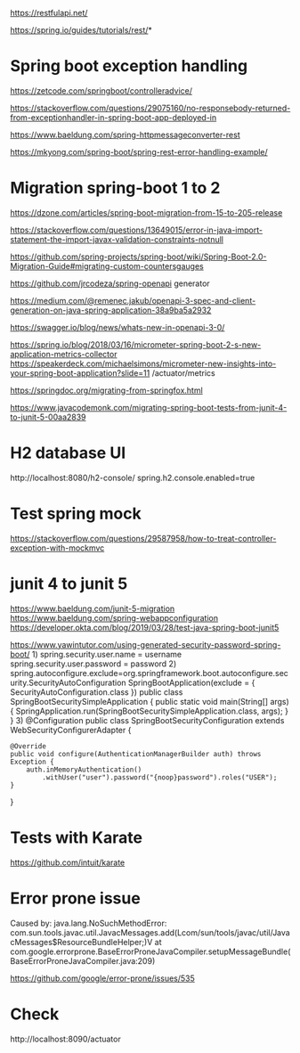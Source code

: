 
https://restfulapi.net/

https://spring.io/guides/tutorials/rest/*

# Spring boot exception handling
https://zetcode.com/springboot/controlleradvice/

https://stackoverflow.com/questions/29075160/no-responsebody-returned-from-exceptionhandler-in-spring-boot-app-deployed-in

https://www.baeldung.com/spring-httpmessageconverter-rest

https://mkyong.com/spring-boot/spring-rest-error-handling-example/

# Migration spring-boot 1 to 2
https://dzone.com/articles/spring-boot-migration-from-15-to-205-release

https://stackoverflow.com/questions/13649015/error-in-java-import-statement-the-import-javax-validation-constraints-notnull

https://github.com/spring-projects/spring-boot/wiki/Spring-Boot-2.0-Migration-Guide#migrating-custom-countersgauges

https://github.com/jrcodeza/spring-openapi generator

https://medium.com/@remenec.jakub/openapi-3-spec-and-client-generation-on-java-spring-application-38a9ba5a2932

https://swagger.io/blog/news/whats-new-in-openapi-3-0/

https://spring.io/blog/2018/03/16/micrometer-spring-boot-2-s-new-application-metrics-collector
https://speakerdeck.com/michaelsimons/micrometer-new-insights-into-your-spring-boot-application?slide=11
  /actuator/metrics

https://springdoc.org/migrating-from-springfox.html

https://www.javacodemonk.com/migrating-spring-boot-tests-from-junit-4-to-junit-5-00aa2839

# H2 database UI

http://localhost:8080/h2-console/
spring.h2.console.enabled=true

# Test spring mock
https://stackoverflow.com/questions/29587958/how-to-treat-controller-exception-with-mockmvc

# junit 4 to junit 5
https://www.baeldung.com/junit-5-migration
https://www.baeldung.com/spring-webappconfiguration
https://developer.okta.com/blog/2019/03/28/test-java-spring-boot-junit5

https://www.yawintutor.com/using-generated-security-password-spring-boot/
1)
spring.security.user.name = username
spring.security.user.password = password
2)
spring.autoconfigure.exclude=org.springframework.boot.autoconfigure.security.SecurityAutoConfiguration
SpringBootApplication(exclude = { SecurityAutoConfiguration.class })
public class SpringBootSecuritySimpleApplication {
public static void main(String[] args) {
SpringApplication.run(SpringBootSecuritySimpleApplication.class, args);
}
}
3)
@Configuration
public class SpringBootSecurityConfiguration extends WebSecurityConfigurerAdapter {

	@Override
	public void configure(AuthenticationManagerBuilder auth) throws Exception {
		auth.inMemoryAuthentication()
			.withUser("user").password("{noop}password").roles("USER");
	}
}



# Tests with Karate
https://github.com/intuit/karate

# Error prone issue
Caused by: java.lang.NoSuchMethodError: com.sun.tools.javac.util.JavacMessages.add(Lcom/sun/tools/javac/util/JavacMessages$ResourceBundleHelper;)V
at com.google.errorprone.BaseErrorProneJavaCompiler.setupMessageBundle(BaseErrorProneJavaCompiler.java:209)

https://github.com/google/error-prone/issues/535


# Check
http://localhost:8090/actuator



